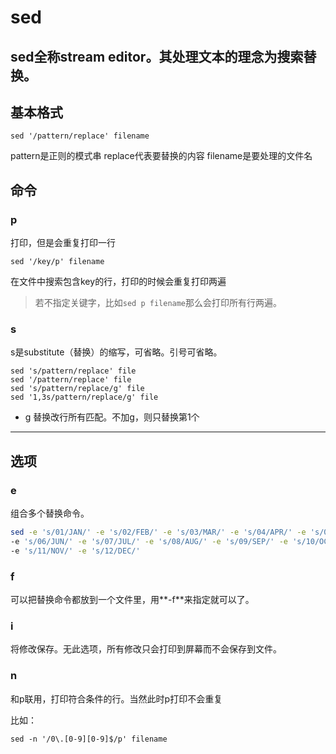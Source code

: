 sed
===
sed全称stream editor。其处理文本的理念为搜索替换。
---
## 基本格式

    sed '/pattern/replace' filename
pattern是正则的模式串
replace代表要替换的内容
filename是要处理的文件名
## 命令
### p
打印，但是会重复打印一行

    sed '/key/p' filename
在文件中搜索包含key的行，打印的时候会重复打印两遍
>若不指定关键字，比如`sed p filename`那么会打印所有行两遍。

### s
s是substitute（替换）的缩写，可省略。引号可省略。

    sed 's/pattern/replace' file
    sed '/pattern/replace' file
    sed 's/pattern/replace/g' file
    sed '1,3s/pattern/replace/g' file
* g 替换改行所有匹配。不加g，则只替换第1个

*****
## 选项
### e
组合多个替换命令。
```bash
sed -e 's/01/JAN/' -e 's/02/FEB/' -e 's/03/MAR/' -e 's/04/APR/' -e 's/05/MAY/' \
-e 's/06/JUN/' -e 's/07/JUL/' -e 's/08/AUG/' -e 's/09/SEP/' -e 's/10/OCT/' \
-e 's/11/NOV/' -e 's/12/DEC/'
```
### f
可以把替换命令都放到一个文件里，用**-f**来指定就可以了。
### i
将修改保存。无此选项，所有修改只会打印到屏幕而不会保存到文件。
### n
和p联用，打印符合条件的行。当然此时p打印不会重复

比如：

    sed -n '/0\.[0-9][0-9]$/p' filename
